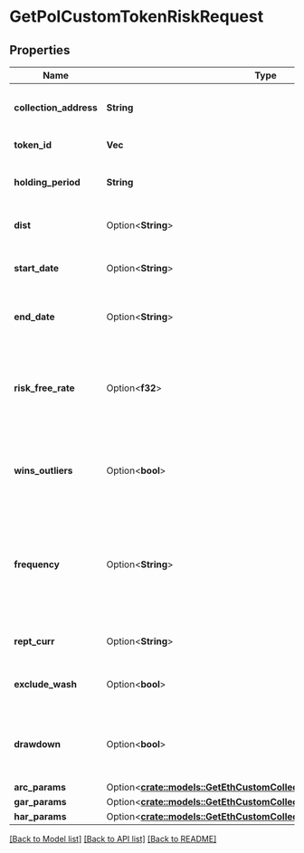 # GetPolCustomTokenRiskRequest

## Properties

Name | Type | Description | Notes
------------ | ------------- | ------------- | -------------
**collection_address** | **String** | The contract address of the token collection. | 
**token_id** | **Vec<String>** | The id(s) for the token(s). | 
**holding_period** | **String** | The holding period to evaluate risk for, e.g. `12M` | 
**dist** | Option<**String**> | Return distribution assumed. | [optional]
**start_date** | Option<**String**> | The start date to pull data for calculations | [optional]
**end_date** | Option<**String**> | The end date to pull data for calculations | [optional]
**risk_free_rate** | Option<**f32**> | The rate of return for an asset deemed risk free in the contemplated holding period | [optional]
**wins_outliers** | Option<**bool**> | Whether to winsorize time series outliers prior to calculating risk | [optional]
**frequency** | Option<**String**> | The interval at which to calculate returns to base the forecasts upon, e.g. `1D` for daily, `1M` for monthly etc. | [optional]
**rept_curr** | Option<**String**> | The currency to report results in | [optional]
**exclude_wash** | Option<**bool**> | Exclude suspected wash transactions? | [optional]
**drawdown** | Option<**bool**> | If true, report drawdown volatility (based on negative returns only). | [optional]
**arc_params** | Option<[**crate::models::GetEthCustomCollectionRiskRequestArcParams**](getEthCustomCollectionRisk_request_arc_params.md)> |  | [optional]
**gar_params** | Option<[**crate::models::GetEthCustomCollectionRiskRequestGarParams**](getEthCustomCollectionRisk_request_gar_params.md)> |  | [optional]
**har_params** | Option<[**crate::models::GetEthCustomCollectionRiskRequestHarParams**](getEthCustomCollectionRisk_request_har_params.md)> |  | [optional]

[[Back to Model list]](../README.md#documentation-for-models) [[Back to API list]](../README.md#documentation-for-api-endpoints) [[Back to README]](../README.md)


